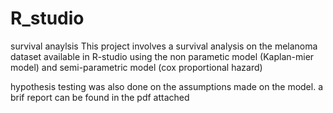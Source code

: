 # R_studio
survival anaylsis
This project involves a survival analysis on the melanoma dataset available in R-studio using the non parametic model (Kaplan-mier model)
and semi-parametric model (cox proportional hazard)

hypothesis testing was also done on the assumptions made on the model.
a brif report can be found in the pdf attached 

